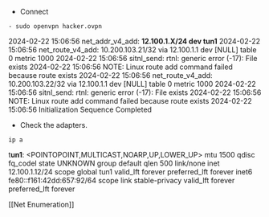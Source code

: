 - Connect 
```
- sudo openvpn hacker.ovpn
```
2024-02-22 15:06:56 net_addr_v4_add: **12.100.1.X/24 dev tun1**
2024-02-22 15:06:56 net_route_v4_add: 10.200.103.21/32 via 12.100.1.1 dev [NULL] table 0 metric 1000
2024-02-22 15:06:56 sitnl_send: rtnl: generic error (-17): File exists
2024-02-22 15:06:56 NOTE: Linux route add command failed because route exists
2024-02-22 15:06:56 net_route_v4_add: 10.200.103.22/32 via 12.100.1.1 dev [NULL] table 0 metric 1000
2024-02-22 15:06:56 sitnl_send: rtnl: generic error (-17): File exists
2024-02-22 15:06:56 NOTE: Linux route add command failed because route exists
2024-02-22 15:06:56 Initialization Sequence Completed

- Check the adapters.
```
ip a
```
t**un1**: <POINTOPOINT,MULTICAST,NOARP,UP,LOWER_UP> mtu 1500 qdisc fq_codel state UNKNOWN group default qlen 500
    link/none 
    inet 12.100.1.12/24 scope global tun1
       valid_lft forever preferred_lft forever
    inet6 fe80::f161:42dd:657:92/64 scope link stable-privacy 
       valid_lft forever preferred_lft forever

[[Net Enumeration]]
